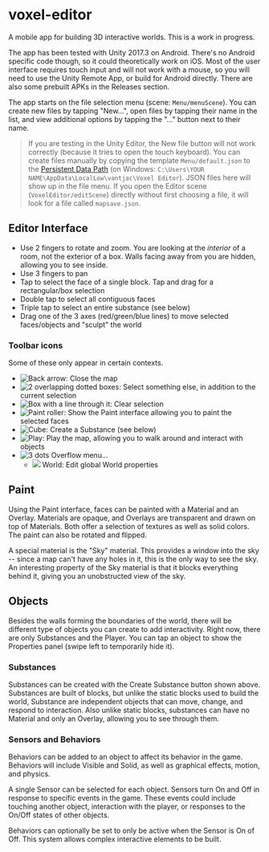 # voxel-editor

A mobile app for building 3D interactive worlds. This is a work in progress.

The app has been tested with Unity 2017.3 on Android. There's no Android specific code though, so it could theoretically work on iOS. Most of the user interface requires touch input and will not work with a mouse, so you will need to use the Unity Remote App, or build for Android directly. There are also some prebuilt APKs in the Releases section.

The app starts on the file selection menu (scene: `Menu/menuScene`). You can create new files by tapping "New...", open files by tapping their name in the list, and view additional options by tapping the "..." button next to their name.

> If you are testing in the Unity Editor, the New file button will not work correctly (because it tries to open the touch keyboard). You can create files manually by copying the template `Menu/default.json` to the [Persistent Data Path](https://docs.unity3d.com/ScriptReference/Application-persistentDataPath.html) (on Windows: `C:\Users\YOUR NAME\AppData\LocalLow\vantjac\Voxel Editor`). JSON files here will show up in the file menu. If you open the Editor scene (`VoxelEditor/editScene`) directly without first choosing a file, it will look for a file called `mapsave.json`.

## Editor Interface

- Use 2 fingers to rotate and zoom. You are looking at the *interior* of a room, not the exterior of a box. Walls facing away from you are hidden, allowing you to see inside.
- Use 3 fingers to pan
- Tap to select the face of a single block. Tap and drag for a rectangular/box selection
- Double tap to select all contiguous faces
- Triple tap to select an entire substance (see below)
- Drag one of the 3 axes (red/green/blue lines) to move selected faces/objects and "sculpt" the world

### Toolbar icons

Some of these only appear in certain contexts.

- ![Back arrow](https://raw.githubusercontent.com/vanjac/voxel-editor/master/Assets/VoxelEditor/GUI/arrow-left.png): Close the map
- ![2 overlapping dotted boxes](https://raw.githubusercontent.com/vanjac/voxel-editor/master/Assets/VoxelEditor/GUI/vector-selection.png): Select something else, in addition to the current selection
- ![Box with a line through it](https://raw.githubusercontent.com/vanjac/voxel-editor/master/Assets/VoxelEditor/GUI/selection-off.png): Clear selection
- ![Paint roller](https://raw.githubusercontent.com/vanjac/voxel-editor/master/Assets/VoxelEditor/GUI/format-paint.png): Show the Paint interface allowing you to paint the selected faces
- ![Cube](https://raw.githubusercontent.com/vanjac/voxel-editor/master/Assets/VoxelEditor/GUI/cube-send.png): Create a Substance (see below)
- ![Play](https://raw.githubusercontent.com/vanjac/voxel-editor/master/Assets/VoxelEditor/GUI/play.png): Play the map, allowing you to walk around and interact with objects
- ![3 dots](https://raw.githubusercontent.com/vanjac/voxel-editor/master/Assets/VoxelEditor/GUI/dots-vertical.png) Overflow menu...
    - ![](https://raw.githubusercontent.com/vanjac/voxel-editor/master/Assets/VoxelEditor/GUI/earth.png) World: Edit global World properties

## Paint
Using the Paint interface, faces can be painted with a Material and an Overlay. Materials are opaque, and Overlays are transparent and drawn on top of Materials. Both offer a selection of textures as well as solid colors. The paint can also be rotated and flipped.

A special material is the "Sky" material. This provides a window into the sky -- since a map can't have any holes in it, this is the only way to see the sky. An interesting property of the Sky material is that it blocks everything behind it, giving you an unobstructed view of the sky.

## Objects

Besides the walls forming the boundaries of the world, there will be different type of objects you can create to add interactivity. Right now, there are only Substances and the Player. You can tap an object to show the Properties panel (swipe left to temporarily hide it).

### Substances

Substances can be created with the Create Substance button shown above. Substances are built of blocks, but unlike the static blocks used to build the world, Substance are independent objects that can move, change, and respond to interaction. Also unlike static blocks, substances can have no Material and only an Overlay, allowing you to see through them.

### Sensors and Behaviors

Behaviors can be added to an object to affect its behavior in the game. Behaviors will include Visible and Solid, as well as graphical effects, motion, and physics.

A single Sensor can be selected for each object. Sensors turn On and Off in response to specific events in the game. These events could include touching another object, interaction with the player, or responses to the On/Off states of other objects.

Behaviors can optionally be set to only be active when the Sensor is On of Off. This system allows complex interactive elements to be built.

